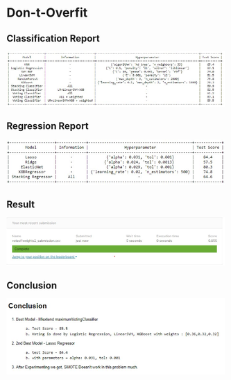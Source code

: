# Don-t-Overfit
## Classification Report
<img src = "classification.jpg"> </img>
<br>
## Regression Report 
<img src = "Regression.jpg"> </img>
<br>
## Result
<img src = "./results/voteclfweights2.jpg"> </img>
## Conclusion
<img src = "conclusion.jpg"> </img>
